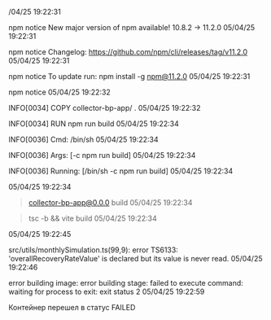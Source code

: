 /04/25 19:22:31

npm notice New major version of npm available! 10.8.2 -> 11.2.0
05/04/25 19:22:31

npm notice Changelog: https://github.com/npm/cli/releases/tag/v11.2.0
05/04/25 19:22:31

npm notice To update run: npm install -g npm@11.2.0
05/04/25 19:22:31

npm notice
05/04/25 19:22:32

INFO[0034] COPY collector-bp-app/ .
05/04/25 19:22:32

INFO[0034] RUN npm run build
05/04/25 19:22:34

INFO[0036] Cmd: /bin/sh
05/04/25 19:22:34

INFO[0036] Args: [-c npm run build]
05/04/25 19:22:34

INFO[0036] Running: [/bin/sh -c npm run build]
05/04/25 19:22:34

05/04/25 19:22:34

> collector-bp-app@0.0.0 build
05/04/25 19:22:34

> tsc -b && vite build
05/04/25 19:22:34

05/04/25 19:22:45

src/utils/monthlySimulation.ts(99,9): error TS6133: 'overallRecoveryRateValue' is declared but its value is never read.
05/04/25 19:22:46

error building image: error building stage: failed to execute command: waiting for process to exit: exit status 2
05/04/25 19:22:59

Контейнер перешел в статус FAILED
